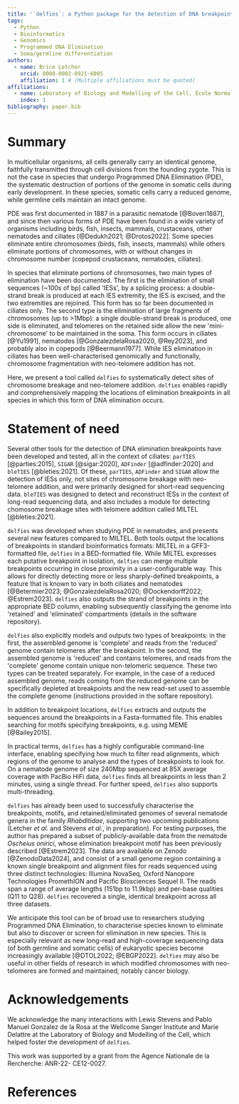 ```yaml
---
title: '`delfies`: a Python package for the detection of DNA breakpoints with neo-telomere addition'
tags:
  - Python
  - Bioinformatics
  - Genomics
  - Programmed DNA Elimination
  - Soma/germline differentiation
authors:
  - name: Brice Letcher
    orcid: 0000-0002-8921-6005
    affiliation: 1 # (Multiple affiliations must be quoted)
affiliations:
  - name: Laboratory of Biology and Modelling of the Cell, Ecole Normale Supérieure de Lyon, CNRS UMR 5239, Inserm U1293, University Claude Bernard Lyon 1, Lyon, France
    index: 1
bibliography: paper.bib
---
```


# Summary

In multicellular organisms, all cells generally carry an identical genome,
faithfully transmitted through cell divisions from the founding zygote. This is not the
case in species that undergo Programmed DNA Elimination (PDE), the systematic
destruction of portions of the genome in somatic cells during early development.
In these species, somatic cells carry a reduced genome, while germline cells maintain an 
intact genome.

PDE was first documented in 1887 in a parasitic nematode [@Boveri1887], and
since then various forms of PDE have been found in a wide variety of organisms
including birds, fish, insects, mammals, crustaceans, other nematodes and
ciliates [@Dedukh2021; @Drotos2022]. Some species eliminate entire chromosomes
(birds, fish, insects, mammals) while others eliminate portions of chromosomes,
with or without changes in chromosome number (copepod crustaceans, nematodes,
ciliates).

In species that eliminate portions of chromosomes, two main types of
elimination have been documented. The first is the elimination of small
sequences (~100s of bp) called 'IESs', by a splicing process: a double-strand
break is produced at each IES extremity, the IES is excised, and the two
extremities are rejoined. This form has so far been documented in ciliates
only. The second type is the elimination of large fragments of chromosomes (up
to >1Mbp): a single double-strand break is produced, one side is eliminated,
and telomeres on the retained side allow the new 'mini-chromosome' to be
maintained in the soma. This form occurs in ciliates [@Yu1991], nematodes
[@GonzalezdelaRosa2020, @Rey2023], and probably also in copepods
[@Beermann1977]. While IES elimination in ciliates has been well-characterised
genomically and functionally, chromosome fragmentation with neo-telomere
addition has not.

Here, we present a tool called `delfies` to systematically detect sites of
chromosome breakage and neo-telomere addition. `delfies` enables rapidly and
comprehensively mapping the locations of elimination breakpoints in all species
in which this form of DNA elimination occurs.

# Statement of need

Several other tools for the detection of DNA elimination breakpoints have been
developed and tested, all in the context of ciliates: `parTIES` [@parties:2015],
`SIGAR` [@sigar:2020], `ADFinder` [@adfinder:2020] and `bleTIES`
[@bleties:2021]. Of these, `parTIES`, `ADFinder` and `SIGAR` allow the
detection of IESs only, not sites of chromosome breakage with neo-telomere
addition, and were primarily designed for short-read sequencing data. `bleTIES`
was designed to detect and reconstruct IESs in the context of
long-read sequencing data, and also includes a module for detecting chomosome
breakage sites with telomere addition called MILTEL [@bleties:2021].

`delfies` was developed when studying PDE in nematodes, and presents several
new features compared to MILTEL. Both tools output the locations of breakpoints
in standard bioinformatics formats: MILTEL in a GFF3-formatted file, `delfies`
in a BED-formatted file. While MILTEL expresses each putative breakpoint in
isolation, `delfies` can merge multiple breakpoints occurring in close
proximity in a user-configurable way. This allows for directly detecting more
or less sharply-defined breakpoints, a feature that is known to vary in both
ciliates and nematodes [@Betermier2023; @GonzalezdelaRosa2020;
@Dockendorff2022; @Estrem2023]. `delfies` also outputs the strand of
breakpoints in the appropriate BED column, enabling subsequently classifying
the genome into 'retained' and 'eliminated' compartments (details in the
software repository). 

`delfies` also explicitly models and outputs two types of breakpoints: in the
first, the assembled genome is 'complete' and reads from the 'reduced' genome
contain telomeres after the breakpoint. In the second, the assembled genome is
'reduced' and contains telomeres, and reads from the 'complete' genome contain
unique non-telomeric sequence. These two types can be treated separately. For
example, in the case of a reduced assembled genome, reads coming from the
reduced genome can be specifically depleted at breakpoints and the new read-set
used to assemble the complete genome (instructions provided in the softare
repository).

In addition to breakpoint locations, `delfies` extracts and outputs the
sequences around the breakpoints in a Fasta-formatted file. This enables
searching for motifs specifying breakpoints, e.g. using MEME [@Bailey2015].

In practical terms, `delfies` has a highly configurable command-line interface,
enabling specifying how much to filter read alignments, which regions of the
genome to analyse and the types of breakpoints to look for. On a nematode
genome of size 240Mbp sequenced at 85X average coverage with PacBio HiFi data,
`delfies` finds all breakpoints in less than 2 minutes, using a single thread.
For further speed, `delfies` also supports multi-threading.

`delfies` has already been used to successfully characterise the breakpoints,
motifs, and retained/eliminated genomes of several nematode genera in the
family *Rhabditidae*, supporting two upcoming publications (Letcher *et al.*
and Stevens *et al.*, in preparation). For testing purposes, the author has
prepared a subset of publicly-available data from the nematode *Oscheius
onirici*, whose elimination breakpoint motif has been previously described
[@Estrem2023]. The data are available on Zenodo [@ZenodoData2024], and consist
of a small genome region containing a known single breakpoint and alignment
files for reads sequenced using three distinct technologies: Illumina NovaSeq,
Oxford Nanopore Technologies PromethION and Pacific Biosciences Sequel II. The
reads span a range of average lengths (151bp to 11.9kbp) and per-base qualities
(Q11 to Q28). `delfies` recovered a single, identical breakpoint across all
three datasets.

We anticipate this tool can be of broad use to researchers studying Programmed
DNA Elimination, to characterise species known to eliminate but also to
discover or screen for elimination in new species. This is especially relevant
as new long-read and high-coverage sequencing data (of both germline and
somatic cells) of eukaryotic species become increasingly available [@DTOL2022;
@EBGP2022]. `delfies` may also be useful in other fields of research in which
modified chromosomes with neo-telomeres are formed and maintained, notably
cancer biology.

# Acknowledgements

We acknowledge the many interactions with Lewis Stevens and Pablo Manuel
Gonzalez de la Rosa at the Wellcome Sanger Institute and Marie Delattre at the
Laboratory of Biology and Modelling of the Cell, which helped foster the
development of `delfies`.

This work was supported by a grant from the Agence Nationale de la Rercherche: ANR-22-
CE12-0027.

# References
